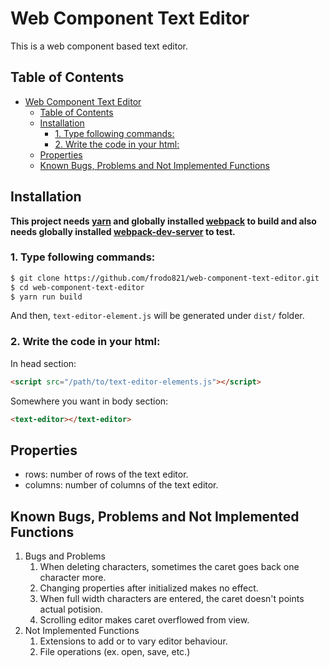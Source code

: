 # Web Component Text Editor
This is a web component based text editor.

## Table of Contents
- [Web Component Text Editor](#web-component-text-editor)
  - [Table of Contents](#table-of-contents)
  - [Installation](#installation)
    - [1. Type following commands:](#1-type-following-commands)
    - [2. Write the code in your html:](#2-write-the-code-in-your-html)
  - [Properties](#properties)
  - [Known Bugs, Problems and Not Implemented Functions](#known-bugs-problems-and-not-implemented-functions)

## Installation
**This project needs  [yarn](https://yarnpkg.com) and globally installed [webpack](https://github.com/webpack/webpack) to build and also needs globally installed [webpack-dev-server](https://github.com/webpack/webpack-dev-server) to test.**

### 1. Type following commands:

```sh
$ git clone https://github.com/frodo821/web-component-text-editor.git
$ cd web-component-text-editor
$ yarn run build
```

And then, `text-editor-element.js` will be generated under `dist/` folder.

### 2. Write the code in your html:

In head section:

```html
<script src="/path/to/text-editor-elements.js"></script>
```

Somewhere you want in body section:

```html
<text-editor></text-editor>
```

## Properties
* rows: number of rows of the text editor.
* columns: number of columns of the text editor.

## Known Bugs, Problems and Not Implemented Functions

1. Bugs and Problems
   1. When deleting characters, sometimes the caret goes back one character more.
   2. Changing properties after initialized makes no effect.
   3. When full width characters are entered, the caret doesn't points actual potision.
   4. Scrolling editor makes caret overflowed from view.
2. Not Implemented Functions
   1. Extensions to add or to vary editor behaviour.
   2. File operations (ex. open, save, etc.)
